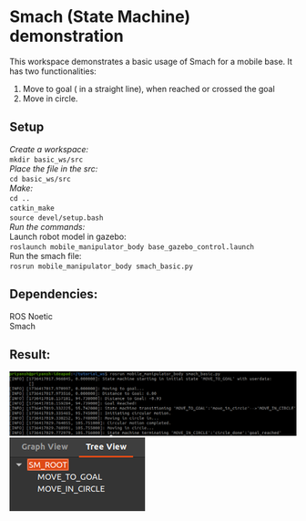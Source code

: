 # Smach (State Machine) demonstration
This workspace demonstrates a basic usage of Smach for a mobile base.
It has two functionalities:
1. Move to goal ( in a straight line), when reached or crossed the goal
2. Move in circle.

## Setup
_Create a workspace:_ <br>
`mkdir basic_ws/src` <br>
_Place the file in the src:_ <br>
`cd basic_ws/src` <br>
_Make:_<br>
`cd ..`<br>
`catkin_make`<br>
`source devel/setup.bash`<br>
_Run the commands:_<br>
Launch robot model in gazebo:<br>
`roslaunch mobile_manipulator_body base_gazebo_control.launch`<br>
Run the smach file:<br>
`rosrun mobile_manipulator_body smach_basic.py`<br>

## Dependencies:
ROS Noetic<br>
Smach<br>

## Result:<br>

![Output for transitions](results/transitions.png)<br>
![Smach viewer Tree](results/tree.png)
